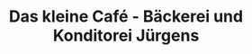 ---
title: "Das kleine Café - Bäckerei und Konditorei Jürgens"
url: /wardenburg/das-kleine-cafe-baeckerei-und-konditorei-juergens/
shop: Bäckerei
---
